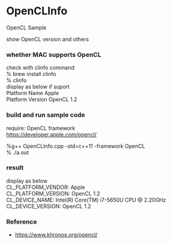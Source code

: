 OpenCLInfo
===============

OpenCL Sample <br/>

show OpenCL version and others <br/>


### whether MAC supports OpenCL
check with clinfo command <br/>
% brew install clinfo <br/>
% clinfo <br/>
display as below if suport <br/>
Platform Name Apple <br/>
Platform Version OpenCL 1.2 <br/>

### build and run sample code 
require:  OpenCL framework <br/>
https://developer.apple.com/opencl/ <br/>

%g++ OpenCLInfo.cpp -std=c++11 -framework OpenCL  <br/>
% ./a.out <br/>

### result 
display as below <br/>
CL_PLATFORM_VENDOR:	Apple <br/>
CL_PLATFORM_VERSION:	OpenCL 1.2 <br/>
CL_DEVICE_NAME:	Intel(R) Core(TM) i7-5650U CPU @ 2.20GHz  <br/>
CL_DEVICE_VERSION:	OpenCL 1.2  <br/>

### Reference <br/>
- https://www.khronos.org/opencl/



